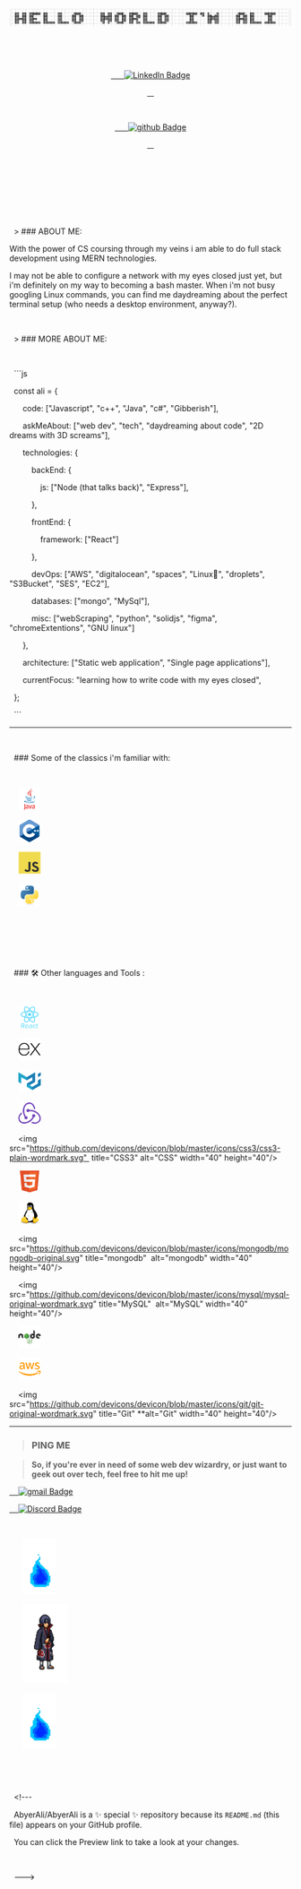 <div id="header" align="center">

    <img src="https://github.com/AbyerAli/myContent/blob/main/helloWorldAli.png" alt="Names ALI"/>

    <div id="badges">

    <a href="https://www.linkedin.com/in/ali-abyer-nasir-05410a202/">

      <img src="https://img.shields.io/badge/LinkedIn-blue?style=for-the-badge&logo=linkedin&logoColor=white" alt="LinkedIn Badge"/>

    </a>

    <a href="https://github.com/AbyerAli">

      <img src="https://img.shields.io/badge/Github-black?style=for-the-badge&logo=github&logoColor=white" alt="github Badge"/>

    </a>

  </div>

  <img src="https://komarev.com/ghpvc/?username=AbyerAli&style=flat-square&color=blue" alt=""/>

  </div>

  

  > ### ABOUT ME:



With the power of CS coursing through my veins i am able to do full stack development using MERN technologies.

I may not be able to configure a network with my eyes closed just yet, but i'm definitely on my way to becoming a bash master. When i'm not busy googling Linux commands, you can find me daydreaming about the perfect terminal setup (who needs a desktop environment, anyway?).

  

  > ### MORE ABOUT ME:

  

  ```js

  const ali = {

      code: ["Javascript", "c++", "Java", "c#", "Gibberish"],

      askMeAbout: ["web dev", "tech", "daydreaming about code", "2D dreams with 3D screams"],

      technologies: {

          backEnd: {

              js: ["Node (that talks back)", "Express"],

          },

          frontEnd: {

              framework: ["React"]

          },

          devOps: ["AWS", "digitalocean", "spaces", "Linux🐧", "droplets", "S3Bucket", "SES", "EC2"],

          databases: ["mongo", "MySql"],

          misc: ["webScraping", "python", "solidjs", "figma", "chromeExtentions", "GNU linux"]

      },

      architecture: ["Static web application", "Single page applications"],

      currentFocus: "learning how to write code with my eyes closed",

  };

  ```

<!--   > ### MORE ABOUT ME 💬:

  > 

  > #### ➜ Learning

  > >

  > > - Data Structures & Algorithms

  > > - Web technologies

  > > - UNIX like operating systems

  > 

  > #### ➜ Hobbies

  > >

  > > - light novels, webtoons

  > > - Music

  > > - Gaming addict

   -->

<hr />

  

  ### Some of the classics i'm familiar with:

  <div align="left">

    <img src="https://github.com/devicons/devicon/blob/master/icons/java/java-original-wordmark.svg" title="Java" alt="Java" width="40" height="40"/>&nbsp;

    <img src="https://github.com/devicons/devicon/blob/master/icons/cplusplus/cplusplus-original.svg" title="c++" alt="c++" width="40" height="40"/>&nbsp;

    <img src="https://github.com/devicons/devicon/blob/master/icons/javascript/javascript-original.svg" title="JavaScript" alt="JavaScript" width="40" height="40"/>&nbsp;

    <img src="https://github.com/devicons/devicon/blob/master/icons/python/python-original.svg" title="python" alt="python" width="40" height="40"/>&nbsp;

  </div> 

  

  ### :hammer_and_wrench: Other languages and Tools :

  

<div align="left">

    <img src="https://github.com/devicons/devicon/blob/master/icons/react/react-original-wordmark.svg" title="React" alt="React" width="40" height="40"/>&nbsp;

    <img src="https://github.com/devicons/devicon/blob/master/icons/express/express-original.svg" title="expressjs" alt="expressjs" width="40" height="40"/>&nbsp;

    <img src="https://github.com/devicons/devicon/blob/master/icons/materialui/materialui-original.svg" title="Material UI" alt="Material UI" width="40" height="40"/>&nbsp;

    <img src="https://github.com/devicons/devicon/blob/master/icons/redux/redux-original.svg" title="Redux" alt="Redux " width="40" height="40"/>&nbsp;

    <img src="https://github.com/devicons/devicon/blob/master/icons/css3/css3-plain-wordmark.svg"  title="CSS3" alt="CSS" width="40" height="40"/>&nbsp;

    <img src="https://github.com/devicons/devicon/blob/master/icons/html5/html5-original.svg" title="HTML5" alt="HTML" width="40" height="40"/>&nbsp;

    <img src="https://github.com/devicons/devicon/blob/master/icons/linux/linux-original.svg" title="linux" alt="linux" width="40" height="40"/>&nbsp;

    <img src="https://github.com/devicons/devicon/blob/master/icons/mongodb/mongodb-original.svg" title="mongodb"  alt="mongodb" width="40" height="40"/>&nbsp;

    <img src="https://github.com/devicons/devicon/blob/master/icons/mysql/mysql-original-wordmark.svg" title="MySQL"  alt="MySQL" width="40" height="40"/>&nbsp;

    <img src="https://github.com/devicons/devicon/blob/master/icons/nodejs/nodejs-original-wordmark.svg" title="NodeJS" alt="NodeJS" width="40" height="40"/>&nbsp;

    <img src="https://github.com/devicons/devicon/blob/master/icons/amazonwebservices/amazonwebservices-plain-wordmark.svg" title="AWS" alt="AWS" width="40" height="40"/>&nbsp;

    <img src="https://github.com/devicons/devicon/blob/master/icons/git/git-original-wordmark.svg" title="Git" **alt="Git" width="40" height="40"/>

</div>



<hr />



> ### PING ME 

> **So, if you're ever in need of some web dev wizardry, or just want to geek out over tech, feel free to hit me up!**



<a href="https://i.pinimg.com/564x/2a/d6/60/2ad660d32ef1eca82bccc67e1ed9d37b.jpg">

    <img src="https://img.shields.io/badge/Gmail-aliabyernasir2%40gmail.com-lightgrey" height="30px" alt="gmail Badge"/>

</a>

<a href="https://i.pinimg.com/564x/2a/d6/60/2ad660d32ef1eca82bccc67e1ed9d37b.jpg">

    <img src="https://img.shields.io/badge/Discord-Mephistopheles%235545-lightgrey" height="30px" alt="Discord Badge"/>

</a>

   <p align="center">

      <img alt="Dark" src="https://github.com/AbyerAli/myContent/blob/main/fireBlue.gif" width="60px" height="100px">

      <img alt="Light" src="https://github.com/AbyerAli/myContent/blob/main/5Mys.gif" width="80px" height="140px">

      <img alt="Dark" src="https://github.com/AbyerAli/myContent/blob/main/fireBlue.gif" width="60px" height="100px">

  </p>       

  <!---

  AbyerAli/AbyerAli is a ✨ special ✨ repository because its `README.md` (this file) appears on your GitHub profile.

  You can click the Preview link to take a look at your changes.

  &nbsp; &nbsp; &nbsp; &nbsp; &nbsp; &nbsp; &nbsp; &nbsp; &nbsp; &nbsp; &nbsp; &nbsp; &nbsp;

  ---> 
